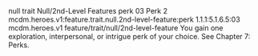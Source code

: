 <ability>
  <metadata>
    <class>null</class>
    <feature_type>trait</feature_type>
    <file_dpath>Null/2nd-Level Features</file_dpath>
    <item_id>perk</item_id>
    <item_index>03</item_index>
    <item_name>Perk</item_name>
    <level>2</level>
    <scc>mcdm.heroes.v1:feature.trait.null.2nd-level-feature:perk</scc>
    <scdc>1.1.1:5.1.6.5:03</scdc>
    <source>mcdm.heroes.v1</source>
    <type>feature/trait/null/2nd-level-feature</type>
  </metadata>
  <effects>
    <effect type="mundane">You gain one exploration, interpersonal, or intrigue perk of your choice. See Chapter 7: Perks.</effect>
  </effects>
</ability>
